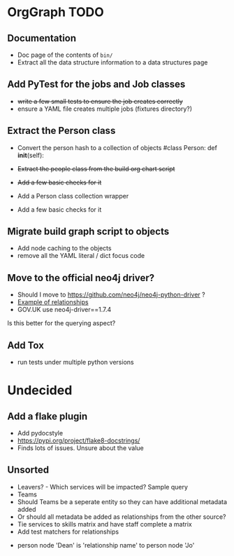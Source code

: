# OrgGraph TODO

## Documentation

  * Doc page of the contents of `bin/`
  * Extract all the data structure information to a data structures page

## Add PyTest for the jobs and Job classes

 * ~~write a few small tests to ensure the job creates correctly~~
 * ensure a YAML file creates multiple jobs (fixtures directory?)

## Extract the Person class

 * Convert the person hash to a collection of objects #class Person: def __init__(self):
 * ~~Extract the people class from the build org chart script~~
 * ~~Add a few basic checks for it~~

 * Add a Person class collection wrapper
 * Add a few basic checks for it

## Migrate build graph script to objects

 * Add node caching to the objects
 * remove all the YAML literal / dict focus code

## Move to the official neo4j driver?

 * Should I move to https://github.com/neo4j/neo4j-python-driver ?
  * [Example of relationships](https://github.com/neo4j/neo4j-python-driver/blob/963936fab6216840c63877114150426badde97cb/tests/examples/pass_bookmarks_example.py)
 * GOV.UK use neo4j-driver==1.7.4

Is this better for the querying aspect?

## Add Tox

 * run tests under multiple python versions

# Undecided

## Add a flake plugin

 * Add pydocstyle
 * https://pypi.org/project/flake8-docstrings/
 * Finds lots of issues. Unsure about the value

## Unsorted

 * Leavers? - Which services will be impacted? Sample query
 * Teams
  * Should Teams be a seperate entity so they can have additional metadata added
  * Or should all metadata be added as relationships from the other source?
 * Tie services to skills matrix and have staff complete a matrix
 * Add test matchers for relationships
  - person node 'Dean' is 'relationship name' to person node 'Jo'
